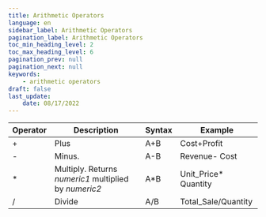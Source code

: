 ```yaml
---
title: Arithmetic Operators
language: en
sidebar_label: Arithmetic Operators
pagination_label: Arithmetic Operators
toc_min_heading_level: 2
toc_max_heading_level: 6
pagination_prev: null
pagination_next: null
keywords:
    - arithmetic operators
draft: false
last_update:
    date: 08/17/2022
---
```



| Operator | Description                               | Syntax | Example              |
| -------- | ---------------------------------------- | ------ | -------------------- |
| +        | Plus                                     | A+B    | Cost+Profit          |
| -        | Minus.                                   | A-B    | Revenue- Cost        |
| *        | Multiply. Returns *numeric1* multiplied by *numeric2* | A*B    | Unit_Price* Quantity |
| /        | Divide                                   | A/B    | Total_Sale/Quantity  |
